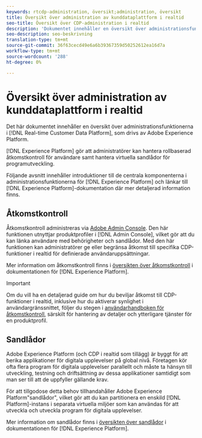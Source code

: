 ```yaml
---
keywords: rtcdp-administration, översikt;administration, översikt
title: Översikt över administration av kunddataplattform i realtid
seo-title: Översikt över CDP-administration i realtid
description: 'Dokumentet innehåller en översikt över administrationsfunktionerna i kunddataplattformen i realtid med Adobe Experience Platform. '
seo-description: seo-beskrivning
translation-type: tm+mt
source-git-commit: 36f63cecd49e6a6b39367359d50252612ea16d7a
workflow-type: tm+mt
source-wordcount: '288'
ht-degree: 0%

---
```



# Översikt över administration av kunddataplattform i realtid

Det här dokumentet innehåller en översikt över administrationsfunktionerna i [!DNL Real-time Customer Data Platform], som drivs av Adobe Experience Platform.

[!DNL Experience Platform] gör att administratörer kan hantera rollbaserad åtkomstkontroll för användare samt hantera virtuella sandlådor för programutveckling.

Följande avsnitt innehåller introduktioner till de centrala komponenterna i administrationsfunktionerna för [!DNL Experience Platform] och länkar till [!DNL Experience Platform]-dokumentation där mer detaljerad information finns.

## Åtkomstkontroll

Åtkomstkontroll administreras via [Adobe Admin Console](http://adminconsole.adobe.com). Den här funktionen utnyttjar produktprofiler i [!DNL Admin Console], vilket gör att du kan länka användare med behörigheter och sandlådor. Med den här funktionen kan administratörer ge eller begränsa åtkomst till specifika CDP-funktioner i realtid för definierade användaruppsättningar.

Mer information om åtkomstkontroll finns i [översikten över åtkomstkontroll](../../access-control/home.md) i dokumentationen för [!DNL Experience Platform].

>[!IMPORTANT]
>
>Om du vill ha en detaljerad guide om hur du beviljar åtkomst till CDP-funktioner i realtid, inklusive hur du aktiverar synlighet i användargränssnittet, följer du stegen i [användarhandboken för åtkomstkontroll](../../access-control/ui/overview.md), särskilt för hantering av detaljer och ytterligare tjänster för en produktprofil.

## Sandlådor

Adobe Experience Platform (och CDP i realtid som tillägg) är byggt för att berika applikationer för digitala upplevelser på global nivå. Företagen kör ofta flera program för digitala upplevelser parallellt och måste ta hänsyn till utveckling, testning och driftsättning av dessa applikationer samtidigt som man ser till att de uppfyller gällande krav.

För att tillgodose detta behov tillhandahåller Adobe Experience Platform&quot;sandlådor&quot;, vilket gör att du kan partitionera en enskild [!DNL Platform]-instans i separata virtuella miljöer som kan användas för att utveckla och utveckla program för digitala upplevelser.

Mer information om sandlådor finns i [översikten över sandlådor](../../sandboxes/home.md) i dokumentationen för [!DNL Experience Platform].